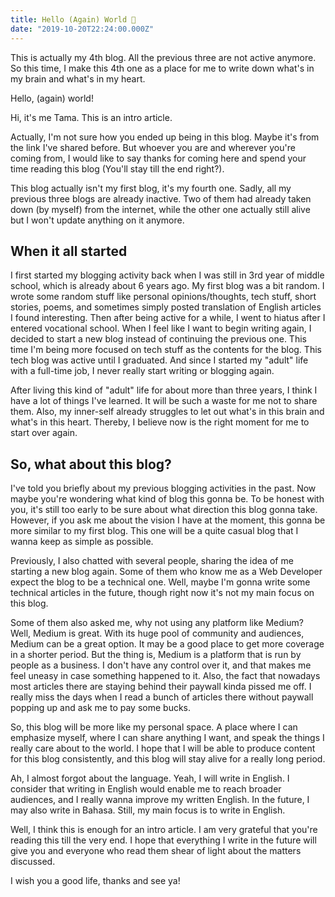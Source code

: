 ```yaml
---
title: Hello (Again) World 👋
date: "2019-10-20T22:24:00.000Z"
---
```


This is actually my 4th blog. All the previous three are not active anymore. So this time, I make this 4th one as a place for me to write down what's in my brain and what's in my heart.

<!-- more -->

Hello, (again) world!

Hi, it's me Tama. This is an intro article.

Actually, I'm not sure how you ended up being in this blog. Maybe it's from the link I've shared before. But whoever you are and wherever you're coming from, I would like to say thanks for coming here and spend your time reading this blog (You'll stay till the end right?).

This blog actually isn't my first blog, it's my fourth one. Sadly, all my previous three blogs are already inactive. Two of them had already taken down (by myself) from the internet, while the other one actually still alive but I won't update anything on it anymore. 

## When it all started

I first started my blogging activity back when I was still in 3rd year of middle school, which is already about 6 years ago. My first blog was a bit random. I wrote some random stuff like personal opinions/thoughts, tech stuff, short stories, poems, and sometimes simply posted translation of English articles I found interesting. Then after being active for a while, I went to hiatus after I entered vocational school. When I feel like I want to begin writing again, I decided to start a new blog instead of continuing the previous one. This time I'm being more focused on tech stuff as the contents for the blog. This tech blog was active until I graduated. And since I started my "adult" life with a full-time job, I never really start writing or blogging again.

After living this kind of "adult" life for about more than three years, I think I have a lot of things I've learned. It will be such a waste for me not to share them. Also, my inner-self already struggles to let out what's in this brain and what's in this heart. Thereby, I believe now is the right moment for me to start over again.

## So, what about this blog?

I've told you briefly about my previous blogging activities in the past. Now maybe you're wondering what kind of blog this gonna be. To be honest with you, it's still too early to be sure about what direction this blog gonna take. However, if you ask me about the vision I have at the moment, this gonna be more similar to my first blog. This one will be a quite casual blog that I wanna keep as simple as possible.

Previously, I also chatted with several people, sharing the idea of me starting a new blog again. Some of them who know me as a Web Developer expect the blog to be a technical one. Well, maybe I'm gonna write some technical articles in the future, though right now it's not my main focus on this blog.

Some of them also asked me, why not using any platform like Medium? Well, Medium is great. With its huge pool of community and audiences, Medium can be a great option.  It may be a good place to get more coverage in a shorter period. But the thing is, Medium is a platform that is run by people as a business. I don't have any control over it, and that makes me feel uneasy in case something happened to it. Also, the fact that nowadays most articles there are staying behind their paywall kinda pissed me off. I really miss the days when I read a bunch of articles there without paywall popping up and ask me to pay some bucks.

So, this blog will be more like my personal space. A place where I can emphasize myself, where I can share anything I want, and speak the things I really care about to the world. I hope that I will be able to produce content for this blog consistently, and this blog will stay alive for a really long period.

Ah, I almost forgot about the language. Yeah, I will write in English. I consider that writing in English would enable me to reach broader audiences, and I really wanna improve my written English. In the future, I may also write in Bahasa. Still, my main focus is to write in English.

Well, I think this is enough for an intro article. I am very grateful that you're reading this till the very end. I hope that everything I write in the future will give you and everyone who read them shear of light about the matters discussed.

I wish you a good life, thanks and see ya!

